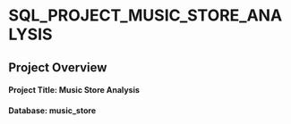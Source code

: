 # SQL_PROJECT_MUSIC_STORE_ANALYSIS
## Project Overview
#### Project Title: Music Store Analysis
#### Database: music_store
